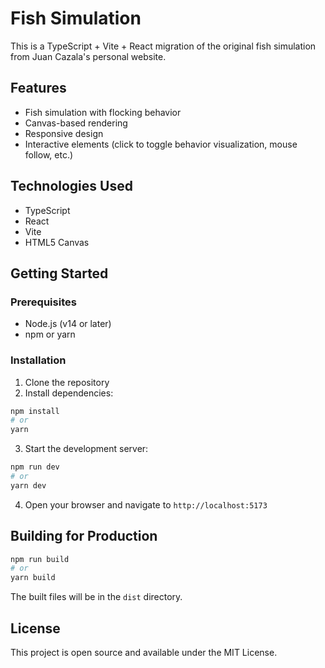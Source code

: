 # Fish Simulation

This is a TypeScript + Vite + React migration of the original fish simulation from Juan Cazala's personal website.

## Features

- Fish simulation with flocking behavior
- Canvas-based rendering
- Responsive design
- Interactive elements (click to toggle behavior visualization, mouse follow, etc.)

## Technologies Used

- TypeScript
- React
- Vite
- HTML5 Canvas

## Getting Started

### Prerequisites

- Node.js (v14 or later)
- npm or yarn

### Installation

1. Clone the repository
2. Install dependencies:

```bash
npm install
# or
yarn
```

3. Start the development server:

```bash
npm run dev
# or
yarn dev
```

4. Open your browser and navigate to `http://localhost:5173`

## Building for Production

```bash
npm run build
# or
yarn build
```

The built files will be in the `dist` directory.

## License

This project is open source and available under the MIT License.

